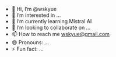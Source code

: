 - 👋 Hi, I’m @wskyue
- 👀 I’m interested in ...
- 🌱 I’m currently learning Mistral AI
- 💞️ I’m looking to collaborate on ...
- 📫 How to reach me wskyue@gmail.com
- 😄 Pronouns: ...
- ⚡ Fun fact: ...

<!---
wskyue/wskyue is a ✨ special ✨ repository because its `README.md` (this file) appears on your GitHub profile.
You can click the Preview link to take a look at your changes.
--->

